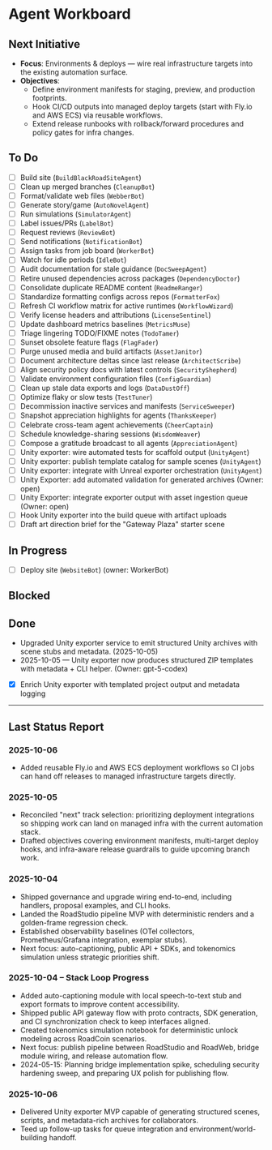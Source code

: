 # Agent Workboard

## Next Initiative

- **Focus**: Environments & deploys — wire real infrastructure targets into the existing automation surface.
- **Objectives**:
  - Define environment manifests for staging, preview, and production footprints.
  - Hook CI/CD outputs into managed deploy targets (start with Fly.io and AWS ECS) via reusable workflows.
  - Extend release runbooks with rollback/forward procedures and policy gates for infra changes.

## To Do
- [ ] Build site (`BuildBlackRoadSiteAgent`)
- [ ] Clean up merged branches (`CleanupBot`)
- [ ] Format/validate web files (`WebberBot`)
- [ ] Generate story/game (`AutoNovelAgent`)
- [ ] Run simulations (`SimulatorAgent`)
- [ ] Label issues/PRs (`LabelBot`)
- [ ] Request reviews (`ReviewBot`)
- [ ] Send notifications (`NotificationBot`)
- [ ] Assign tasks from job board (`WorkerBot`)
- [ ] Watch for idle periods (`IdleBot`)
- [ ] Audit documentation for stale guidance (`DocSweepAgent`)
- [ ] Retire unused dependencies across packages (`DependencyDoctor`)
- [ ] Consolidate duplicate README content (`ReadmeRanger`)
- [ ] Standardize formatting configs across repos (`FormatterFox`)
- [ ] Refresh CI workflow matrix for active runtimes (`WorkflowWizard`)
- [ ] Verify license headers and attributions (`LicenseSentinel`)
- [ ] Update dashboard metrics baselines (`MetricsMuse`)
- [ ] Triage lingering TODO/FIXME notes (`TodoTamer`)
- [ ] Sunset obsolete feature flags (`FlagFader`)
- [ ] Purge unused media and build artifacts (`AssetJanitor`)
- [ ] Document architecture deltas since last release (`ArchitectScribe`)
- [ ] Align security policy docs with latest controls (`SecurityShepherd`)
- [ ] Validate environment configuration files (`ConfigGuardian`)
- [ ] Clean up stale data exports and logs (`DataDustOff`)
- [ ] Optimize flaky or slow tests (`TestTuner`)
- [ ] Decommission inactive services and manifests (`ServiceSweeper`)
- [ ] Snapshot appreciation highlights for agents (`ThanksKeeper`)
- [ ] Celebrate cross-team agent achievements (`CheerCaptain`)
- [ ] Schedule knowledge-sharing sessions (`WisdomWeaver`)
- [ ] Compose a gratitude broadcast to all agents (`AppreciationAgent`)
- [ ] Unity exporter: wire automated tests for scaffold output (`UnityAgent`)
- [ ] Unity exporter: publish template catalog for sample scenes (`UnityAgent`)
- [ ] Unity exporter: integrate with Unreal exporter orchestration (`UnityAgent`)
- [ ] Unity Exporter: add automated validation for generated archives (Owner: open)
- [ ] Unity Exporter: integrate exporter output with asset ingestion queue (Owner: open)
- [ ] Hook Unity exporter into the build queue with artifact uploads
- [ ] Draft art direction brief for the "Gateway Plaza" starter scene

## In Progress
<!-- Agents move tasks here when running -->

- [ ] Deploy site (`WebsiteBot`) (owner: WorkerBot)
## Blocked
<!-- Agents move tasks here if they fail, with error info -->

## Done
<!-- Agents move tasks here on success -->
- Upgraded Unity exporter service to emit structured Unity archives with scene stubs and metadata. (2025-10-05)
- 2025-10-05 — Unity exporter now produces structured ZIP templates with metadata + CLI helper. (Owner: gpt-5-codex)
- [x] Enrich Unity exporter with templated project output and metadata logging

---

## Last Status Report
<!-- Agents append latest status, error, or notifications here -->

### 2025-10-06
- Added reusable Fly.io and AWS ECS deployment workflows so CI jobs can hand off
  releases to managed infrastructure targets directly.

### 2025-10-05
- Reconciled "next" track selection: prioritizing deployment integrations so shipping work can land on managed infra with the current automation stack.
- Drafted objectives covering environment manifests, multi-target deploy hooks, and infra-aware release guardrails to guide upcoming branch work.

### 2025-10-04
- Shipped governance and upgrade wiring end-to-end, including handlers, proposal examples, and CLI hooks.
- Landed the RoadStudio pipeline MVP with deterministic renders and a golden-frame regression check.
- Established observability baselines (OTel collectors, Prometheus/Grafana integration, exemplar stubs).
- Next focus: auto-captioning, public API + SDKs, and tokenomics simulation unless strategic priorities shift.
### 2025-10-04 – Stack Loop Progress
- Added auto-captioning module with local speech-to-text stub and export formats to improve content accessibility.
- Shipped public API gateway flow with proto contracts, SDK generation, and CI synchronization check to keep interfaces aligned.
- Created tokenomics simulation notebook for deterministic unlock modeling across RoadCoin scenarios.
- Next focus: publish pipeline between RoadStudio and RoadWeb, bridge module wiring, and release automation flow.
- 2024-05-15: Planning bridge implementation spike, scheduling security hardening sweep, and preparing UX polish for publishing flow.

### 2025-10-06
- Delivered Unity exporter MVP capable of generating structured scenes, scripts, and metadata-rich archives for collaborators.
- Teed up follow-up tasks for queue integration and environment/world-building handoff.
